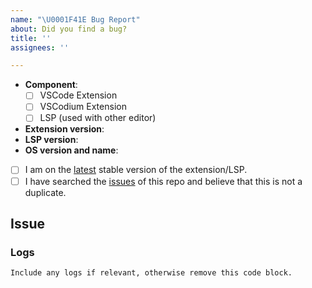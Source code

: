 ```yaml
---
name: "\U0001F41E Bug Report"
about: Did you find a bug?
title: ''
assignees: ''

---
```


<!--
    Hi there! Thank you for submitting a bug report!

    Please fill out the template below; insufficient information or bad reproduction instructions will impair the
    ability of others to help you.
-->

<!-- All the below information must be provided for others to understand and help with your issue. -->
- **Component**: <!-- Indicate which is appropriate. Checked checkbox should look like this: [x] -->
    - [ ] VSCode Extension
    - [ ] VSCodium Extension
    - [ ] LSP (used with other editor)
- **Extension version**: <!-- Replace with version of the Typst LSP extension -->
- **LSP version**: <!-- Replace with version of the typst-lsp binary -->
- **OS version and name**: <!-- Replace with version + name, e.g. Ubuntu 22.04 or macOS 12.6 -->

<!-- All the below steps should be completed before submitting your issue. Checked checkbox should look like this: [x] -->
- [ ] I am on the [latest](https://github.com/nvarner/typst-lsp/tags) stable version of the extension/LSP.
- [ ] I have searched the [issues](https://github.com/nvarner/typst-lsp/issues) of this repo and believe that this is not a duplicate.

## Issue
<!--
    Now feel free to write your issue, and please be as descriptive as possible! Make sure to include detailed
    reproduction steps, but keep the examples minimal.
-->


### Logs
<!--
    If applicable.
    In VSCode/VSCodium, open the "Output" panel (ctrl+shift+U or cmd+shift+U) and select "Typst Language Server" from
    the dropdown on the right. Then copy-paste the contents of the logs below.
-->

```
Include any logs if relevant, otherwise remove this code block.
```

<!-- Thanks again 🙌 ❤ -->
